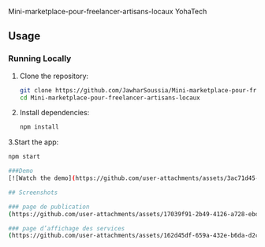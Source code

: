 Mini-marketplace-pour-freelancer-artisans-locaux   YohaTech
## Usage

### Running Locally

1. Clone the repository:
   ```bash
   git clone https://github.com/JawharSoussia/Mini-marketplace-pour-freelancer-artisans-locaux.git
   cd Mini-marketplace-pour-freelancer-artisans-locaux
2. Install dependencies:   
   ```bash
   npm install

3.Start the app:
   ```bash
   npm start

###Demo
[![Watch the demo](https://github.com/user-attachments/assets/3ac71d45-7c5f-4747-84c5-c5cc31feb32e)

## Screenshots

### page de publication
(https://github.com/user-attachments/assets/17039f91-2b49-4126-a728-ebdaa9db3477)

### page d’affichage des services
(https://github.com/user-attachments/assets/162d45df-659a-432e-b6da-d2c7317b7302)






